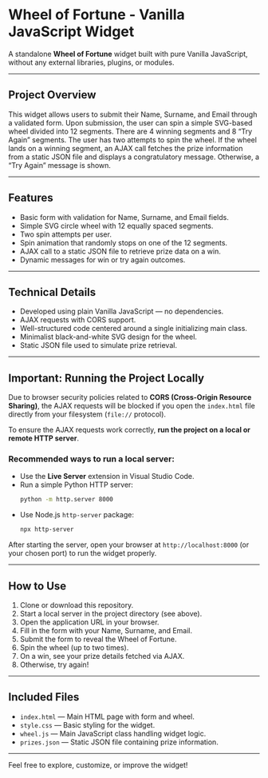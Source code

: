 # Wheel of Fortune - Vanilla JavaScript Widget

A standalone **Wheel of Fortune** widget built with pure Vanilla JavaScript, without any external libraries, plugins, or modules.

---

## Project Overview

This widget allows users to submit their Name, Surname, and Email through a validated form. Upon submission, the user can spin a simple SVG-based wheel divided into 12 segments. There are 4 winning segments and 8 “Try Again” segments. The user has two attempts to spin the wheel. If the wheel lands on a winning segment, an AJAX call fetches the prize information from a static JSON file and displays a congratulatory message. Otherwise, a “Try Again” message is shown.

---

## Features

- Basic form with validation for Name, Surname, and Email fields.
- Simple SVG circle wheel with 12 equally spaced segments.
- Two spin attempts per user.
- Spin animation that randomly stops on one of the 12 segments.
- AJAX call to a static JSON file to retrieve prize data on a win.
- Dynamic messages for win or try again outcomes.

---

## Technical Details

- Developed using plain Vanilla JavaScript — no dependencies.
- AJAX requests with CORS support.
- Well-structured code centered around a single initializing main class.
- Minimalist black-and-white SVG design for the wheel.
- Static JSON file used to simulate prize retrieval.

---

## Important: Running the Project Locally

Due to browser security policies related to **CORS (Cross-Origin Resource Sharing)**, the AJAX requests will be blocked if you open the `index.html` file directly from your filesystem (`file://` protocol).

To ensure the AJAX requests work correctly, **run the project on a local or remote HTTP server**.

### Recommended ways to run a local server:

- Use the **Live Server** extension in Visual Studio Code.
- Run a simple Python HTTP server:
  ```bash
  python -m http.server 8000
  ```
- Use Node.js `http-server` package:
  ```bash
  npx http-server
  ```

After starting the server, open your browser at `http://localhost:8000` (or your chosen port) to run the widget properly.

---

## How to Use

1. Clone or download this repository.
2. Start a local server in the project directory (see above).
3. Open the application URL in your browser.
4. Fill in the form with your Name, Surname, and Email.
5. Submit the form to reveal the Wheel of Fortune.
6. Spin the wheel (up to two times).
7. On a win, see your prize details fetched via AJAX.
8. Otherwise, try again!

---

## Included Files

- `index.html` — Main HTML page with form and wheel.
- `style.css` — Basic styling for the widget.
- `wheel.js` — Main JavaScript class handling widget logic.
- `prizes.json` — Static JSON file containing prize information.

---

Feel free to explore, customize, or improve the widget!
